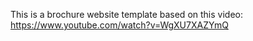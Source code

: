 This is a brochure website template based on this video: https://www.youtube.com/watch?v=WgXU7XAZYmQ
